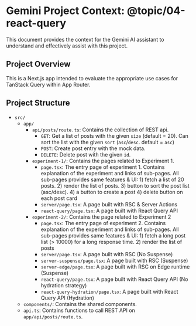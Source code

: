# Gemini Project Context: @topic/04-react-query

This document provides the context for the Gemini AI assistant to understand and effectively assist with this project.

## Project Overview

This is a Next.js app intended to evaluate the appropriate use cases for TanStack Query within App Router.

## Project Structure

- `src/`
  - `app/`
    - `api/posts/route.ts`: Contains the collection of REST api.
      - `GET`: Get a list of posts with the given `size` (default = 20). Can sort the list with the given `sort` (`asc`/`desc`. default = `asc`)
      - `POST`: Create post entry with the mock data.
      - `DELETE`: Delete post with the given `id`.
    - `experiment-1/`: Contains the pages related to Experiment 1.
      - `page.tsx`: The entry page of experiment 1. Contains explanation of the experiment and links of sub-pages. All sub-pages provides same features & UI: 1) fetch a list of 20 posts. 2) render the list of posts. 3) button to sort the post list (asc/desc). 4) a button to create a post 4) delete button on each post card
      - `server/page.tsx`: A page built with RSC & Server Actions
      - `react-query/page.tsx`: A page built with React Query API
    - `experiment-2/`: Contains the page related to Experiment 2
      - `page.tsx`: The entry page of experiment 2. Contains explanation of the experiment and links of sub-pages. All sub-pages provides same features & UI: 1) fetch a long post list (> 10000) for a long response time. 2) render the list of posts
      - `server/page.tsx`: A page built with RSC (No Suspense)
      - `server-suspense/page.tsx`: A page built with RSC (Suspense)
      - `server-edge/page.tsx`: A page built with RSC on Edge runtime (Suspense)
      - `react-query/page.tsx`: A page built with React Query API (No hydration strategy)
      - `react-query-hydration/page.tsx`: A page built with React Query API (Hydration)
  - `components/`: Contains the shared components.
  - `api.ts`: Contains functions to call REST API on `app/api/posts/route.ts`.
